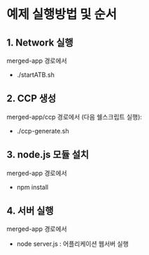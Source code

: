 # 예제 실행방법 및 순서

## 1. Network 실행

merged-app 경로에서

- ./startATB.sh

## 2. CCP 생성

merged-app/ccp 경로에서 (다음 쉘스크립트 실행):

- ./ccp-generate.sh

## 3. node.js 모듈 설치

merged-app 경로에서

- npm install

## 4. 서버 실행

merged-app 경로에서

- node server.js : 어플리케이션 웹서버 실행
